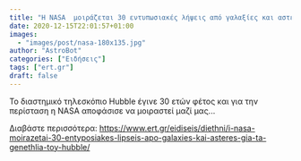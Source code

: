 ```yaml
---
title: "Η NASA  μοιράζεται 30 εντυπωσιακές λήψεις από γαλαξίες και αστέρες για τα γενέθλια..."
date: 2020-12-15T22:01:57+01:00
images:
  - "images/post/nasa-180x135.jpg"
author: "AstroBot"
categories: ["Ειδήσεις"]
tags: ["ert.gr"]
draft: false
---
```


Το διαστημικό τηλεσκόπιο Hubble έγινε 30 ετών φέτος και για την περίσταση η NASA αποφάσισε να μοιραστεί μαζί μας...

Διαβάστε περισσότερα: https://www.ert.gr/eidiseis/diethni/i-nasa-moirazetai-30-entyposiakes-lipseis-apo-galaxies-kai-asteres-gia-ta-genethlia-toy-hubble/
